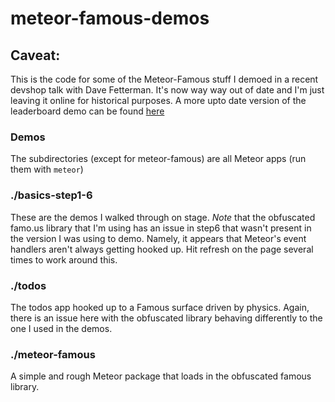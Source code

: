 meteor-famous-demos
===================

## Caveat:

This is the code for some of the Meteor-Famous stuff I demoed in a recent 
devshop talk with Dave Fetterman. It's now way way out of date and I'm just 
leaving it online for historical purposes. A more upto date version of the
leaderboard demo can be found [here](https://github.com/zol/meteor-famous-leaderboard) 

### Demos

The subdirectories (except for meteor-famous) are all Meteor apps (run them with `meteor`)

### ./basics-step1-6
These are the demos I walked through on stage. *Note* that the obfuscated famo.us library that I'm using has an issue in step6 that wasn't present in the version I was using to demo. Namely, it appears that Meteor's event handlers 
aren't always getting hooked up. Hit refresh on the page several times to work
around this.

### ./todos
The todos app hooked up to a Famous surface driven by physics. Again, there is an issue here with the obfuscated library behaving differently to the one I used in the demos.

### ./meteor-famous
A simple and rough Meteor package that loads in the obfuscated famous library.
